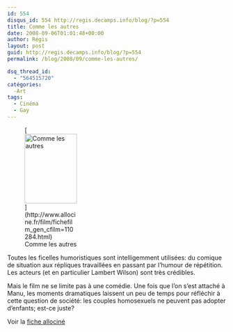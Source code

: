 ```yaml
---
id: 554
disqus_id: 554 http://regis.decamps.info/blog/?p=554
title: Comme les autres
date: 2008-09-06T01:01:48+00:00
author: Régis
layout: post
guid: http://regis.decamps.info/blog/?p=554
permalink: /blog/2008/09/comme-les-autres/

dsq_thread_id:
  - "564515720"
catégories:
  -Art
tags:
  - Cinéma
  - Gay
---
```

<figure style="width: 120px" class="wp-caption alignleft">[<img title="Affiche du film" src="http://a69.g.akamai.net/n/69/10688/v1/img5.allocine.fr/acmedia/medias/nmedia/18/66/71/53/18961619.jpg" alt="Comme les autres" width="120" height="160" />](http://www.allocine.fr/film/fichefilm_gen_cfilm=110284.html)<figcaption class="wp-caption-text">Comme les autres</figcaption></figure>
  
Toutes les ficelles humoristiques sont intelligemment utilisées: du comique de situation aux répliques travaillées en passant par l’humour de répétition. Les acteurs (et en particulier Lambert Wilson) sont très crédibles.

Mais le film ne se limite pas à une comédie. Une fois que l’on s’est attaché à Manu, les moments dramatiques laissent un peu de temps pour réfléchir à cette question de société: les couples homosexuels ne peuvent pas adopter d’enfants; est-ce juste?

Voir la [fiche allociné](http://http://www.allocine.fr/film/fichefilm_gen_cfilm=110284.html)
